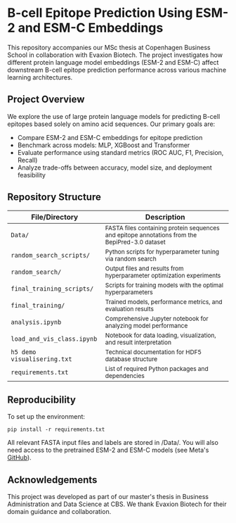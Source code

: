# B-cell Epitope Prediction Using ESM-2 and ESM-C Embeddings

This repository accompanies our MSc thesis at Copenhagen Business School in collaboration with Evaxion Biotech. The project investigates how different protein language model embeddings (ESM-2 and ESM-C) affect downstream B-cell epitope prediction performance across various machine learning architectures.

## Project Overview

We explore the use of large protein language models for predicting B-cell epitopes based solely on amino acid sequences. Our primary goals are:

- Compare ESM-2 and ESM-C embeddings for epitope prediction  
- Benchmark across models: MLP, XGBoost and Transformer  
- Evaluate performance using standard metrics (ROC AUC, F1, Precision, Recall)  
- Analyze trade-offs between accuracy, model size, and deployment feasibility  

## Repository Structure

| File/Directory | Description |
|----------------|-------------|
| `Data/` | <small>FASTA files containing protein sequences and epitope annotations from the BepiPred-3.0 dataset</small> |
| `random_search_scripts/` | <small>Python scripts for hyperparameter tuning via random search</small> |
| `random_search/` | <small>Output files and results from hyperparameter optimization experiments</small> |
| `final_training_scripts/` | <small>Scripts for training models with the optimal hyperparameters</small> |
| `final_training/` | <small>Trained models, performance metrics, and evaluation results</small> |
| `analysis.ipynb` | <small>Comprehensive Jupyter notebook for analyzing model performance</small> |
| `load_and_vis_class.ipynb` | <small>Notebook for data loading, visualization, and result interpretation</small> |
| `h5 demo visualisering.txt` | <small>Technical documentation for HDF5 database structure</small> |
| `requirements.txt` | <small>List of required Python packages and dependencies</small> |

## Reproducibility

To set up the environment:

```pip install -r requirements.txt```

All relevant FASTA input files and labels are stored in /Data/.
You will also need access to the pretrained ESM-2 and ESM-C models (see Meta's [GitHub](https://github.com/facebookresearch/esm)).

## Acknowledgements
This project was developed as part of our master's thesis in Business Administration and Data Science at CBS. We thank Evaxion Biotech for their domain guidance and collaboration.